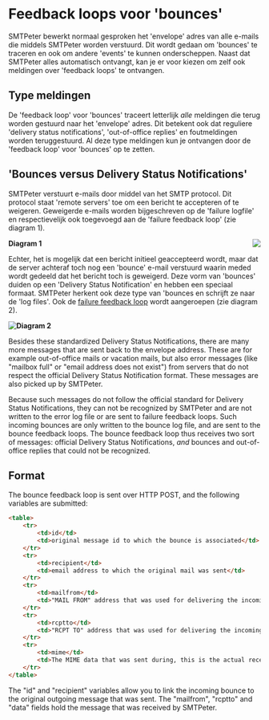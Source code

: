 # Feedback loops voor 'bounces'

SMTPeter bewerkt normaal gesproken het 'envelope' adres van alle e-mails
die middels SMTPeter worden verstuurd. Dit wordt gedaan om 'bounces' te
traceren en ook om andere 'events' te kunnen onderscheppen.
Naast dat SMTPeter alles automatisch ontvangt, kan je er voor kiezen om
zelf ook meldingen over 'feedback loops' te ontvangen.


## Type meldingen

De 'feedback loop' voor 'bounces' traceert letterlijk _alle_ meldingen
die terug worden gestuurd naar het 'envelope' adres. Dit betekent ook 
dat reguliere 'delivery status notifications', 'out-of-office replies' 
en foutmeldingen worden teruggestuurd. Al deze type meldingen kun je 
ontvangen door de 'feedback loop' voor 'bounces' op te zetten.


## 'Bounces versus Delivery Status Notifications'

SMTPeter verstuurt e-mails door middel van het SMTP protocol. Dit
protocol staat 'remote servers' toe om een bericht te accepteren of
te weigeren. Geweigerde e-mails worden bijgeschreven op de 'failure logfile' 
en respectievelijk ook toegevoegd aan de 'failure feedback loop' (zie diagram 1).

**Diagram 1**
<img style="float: right; max-width: 50%; max-height: 50%;" src="Images/smtpeter-diagram-send-email.svg">

Echter, het is mogelijk dat een bericht initieel geaccepteerd wordt, 
maar dat de server achteraf toch nog een 'bounce' e-mail verstuurd 
waarin meded wordt gedeeld dat het bericht toch is geweigerd. 
Deze vorm van 'bounces' duiden op een 'Delivery Status Notification'
en hebben een speciaal formaat. SMTPeter herkent ook deze type van 'bounces
en schrijft ze naar de 'log files'. Ook de [failure feedback loop](feedback-failures)
wordt aangeroepen (zie diagram 2).

**Diagram 2**
<img style="float: left; position: relative; max-width: 50%; max-height: 50%;" src="Images/smtpeter-diagram-bounce.svg">

Besides these standardized Delivery Status Notifications, there 
are many more messages that are sent back to the envelope address. These 
are for example out-of-office mails or vacation mails, but also error 
messages (like "mailbox full" or "email address does not exist") from
servers that do not respect the official Delivery Status Notification
format. These messages are also picked up by SMTPeter.

Because such messages do not follow the official standard for
Delivery Status Notifications, they can not be recognized by SMTPeter and
are not written to the error log file or are sent to failure feedback loops.
Such incoming bounces are only written to the bounce log file, and are 
sent to the bounce feedback loops. The bounce feedback loop thus receives
two sort of messages: official Delivery Status Notifications, *and*
bounces and out-of-office replies that could not be recognized.


## Format

The bounce feedback loop is sent over HTTP POST, and the following
variables are submitted:

```html
<table>
    <tr>
        <td>id</td>
        <td>original message id to which the bounce is associated</td>
    </tr>
    <tr>
        <td>recipient</td>
        <td>email address to which the original mail was sent</td>
    </tr>
    <tr>
        <td>mailfrom</td>
        <td>"MAIL FROM" address that was used for delivering the incoming bounce</td>
    </tr>
    <tr>
        <td>rcptto</td>
        <td>"RCPT TO" address that was used for delivering the incoming bounce</td>
    </tr>
    <tr>
        <td>mime</td>
        <td>The MIME data that was sent during, this is the actual received bounce message</td>
    </tr>
</table>
```

The "id" and "recipient" variables allow you to link the incoming bounce
to the original outgoing message that was sent. The "mailfrom", "rcptto"
and "data" fields hold the message that was received by SMTPeter.

